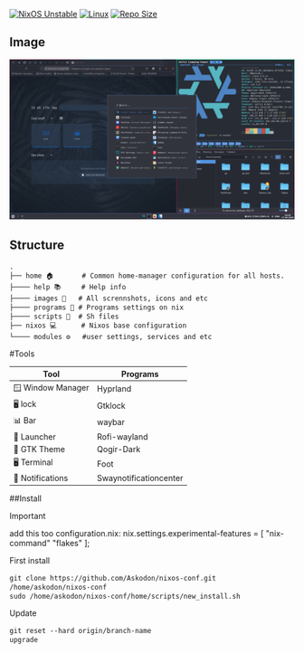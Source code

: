 [![NixOS Unstable](https://img.shields.io/badge/NixOS-24.05-blue.svg?style=flat-square&logo=NixOS&logoColor=white)](https://nixos.org)
[![Linux](https://img.shields.io/badge/Linux-%23.svg?logo=linux&color=FCC624&logoColor=black)](https://www.linux.org/)
[![Repo Size](https://img.shields.io/github/repo-size/sukhmancs/nixos-configs?label=Repo%20Size)]()

## Image
![rice](./home/images/hypr-rice.png)


## Structure
```plaintext
.
├── home 🏠       # Common home-manager configuration for all hosts.
├──── help 📚     # Help info
├──── images 🎨   # All scrennshots, icons and etc
├──── programs 🔧 # Programs settings on nix
├──── scripts 🚀  # Sh files
├── nixos 💻      # Nixos base configuration
└──── modules ⚙️   #user settings, services and etc
```
#Tools

| Tool               | Programs
| ------------------ | ------------------
| 🪟 Window Manager  | Hyprland          
| 🖥️ lock            | Gtklock          
| 📊 Bar             | waybar             
| 🚀 Launcher        | Rofi-wayland      
| 🎨 GTK Theme       | Qogir-Dark     
| 🖥️ Terminal        | Foot              
| 🔔 Notifications   | Swaynotificationcenter   

##Install

> [!IMPORTANT]
> add this too configuration.nix:
> nix.settings.experimental-features = [ "nix-command" "flakes" ];

First install
```
git clone https://github.com/Askodon/nixos-conf.git /home/askodon/nixos-conf
sudo /home/askodon/nixos-conf/home/scripts/new_install.sh
```

Update
```
git reset --hard origin/branch-name
upgrade
```
